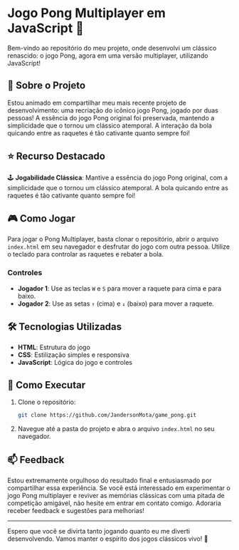 # Jogo Pong Multiplayer em JavaScript 🏓

Bem-vindo ao repositório do meu projeto, onde desenvolvi um clássico renascido: o jogo Pong, agora em uma versão multiplayer, utilizando JavaScript!

## 📜 Sobre o Projeto
Estou animado em compartilhar meu mais recente projeto de desenvolvimento: uma recriação do icônico jogo Pong, jogado por duas pessoas! A essência do jogo Pong original foi preservada, mantendo a simplicidade que o tornou um clássico atemporal. A interação da bola quicando entre as raquetes é tão cativante quanto sempre foi!

## ⭐ Recurso Destacado
🕹️ **Jogabilidade Clássica**: Mantive a essência do jogo Pong original, com a simplicidade que o tornou um clássico atemporal. A bola quicando entre as raquetes é tão cativante quanto sempre foi!

## 🎮 Como Jogar
Para jogar o Pong Multiplayer, basta clonar o repositório, abrir o arquivo `index.html` em seu navegador e desfrutar do jogo com outra pessoa. Utilize o teclado para controlar as raquetes e rebater a bola.

### Controles
- **Jogador 1**: Use as teclas `W` e `S` para mover a raquete para cima e para baixo.
- **Jogador 2**: Use as setas `↑` (cima) e `↓` (baixo) para mover a raquete.

## 🛠️ Tecnologias Utilizadas
- **HTML**: Estrutura do jogo
- **CSS**: Estilização simples e responsiva
- **JavaScript**: Lógica do jogo e controles

## 🚀 Como Executar
1. Clone o repositório:
   ```bash
   git clone https://github.com/JandersonMota/game_pong.git
   ```
2. Navegue até a pasta do projeto e abra o arquivo `index.html` no seu navegador.

## 📫 Feedback
Estou extremamente orgulhoso do resultado final e entusiasmado por compartilhar essa experiência. Se você está interessado em experimentar o jogo Pong multiplayer e reviver as memórias clássicas com uma pitada de competição amigável, não hesite em entrar em contato comigo. Adoraria receber feedback e sugestões para melhorias!

---

Espero que você se divirta tanto jogando quanto eu me diverti desenvolvendo. Vamos manter o espírito dos jogos clássicos vivo! 🏓

